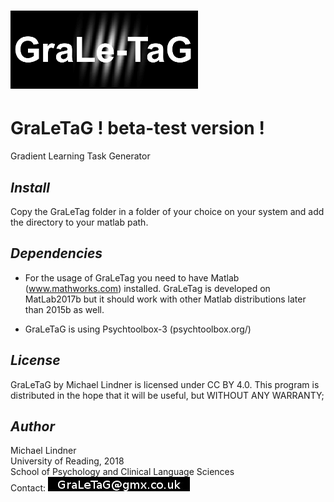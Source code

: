 
# ![Alt text](GraLeTaG_Logo.png?raw=true "Title")

#   GraLeTaG   ! beta-test version !
Gradient Learning Task Generator



## *Install*  
Copy the GraLeTag folder in a folder of your choice on your system and add the directory to your matlab path.


## *Dependencies*  
- For the usage of GraLeTag you need to have Matlab (www.mathworks.com) installed. GraLeTag is developed on MatLab2017b but it should work with other Matlab distributions later than 2015b as well.

- GraLeTaG is using Psychtoolbox-3 (psychtoolbox.org/)


## *License*  
GraLeTaG by Michael Lindner is licensed under CC BY 4.0.
This program is distributed in the hope that it will be useful, but WITHOUT ANY WARRANTY;
  
  
## *Author*
Michael Lindner  
University of Reading, 2018  
School of Psychology and Clinical Language Sciences  
Contact: ![contact email](contact.jpg?raw=true "contact email")
